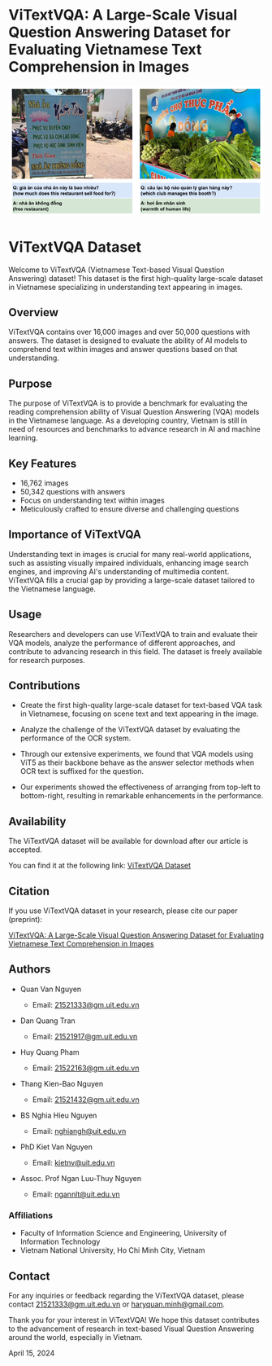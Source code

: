 ViTextVQA: A Large-Scale Visual Question Answering Dataset for Evaluating Vietnamese Text Comprehension in Images
=====

![examples](examples.PNG)

# ViTextVQA Dataset

Welcome to ViTextVQA (Vietnamese Text-based Visual Question Answering) dataset! This dataset is the first high-quality large-scale dataset in Vietnamese specializing in understanding text appearing in images.

## Overview

ViTextVQA contains over 16,000 images and over 50,000 questions with answers. The dataset is designed to evaluate the ability of AI models to comprehend text within images and answer questions based on that understanding.

## Purpose

The purpose of ViTextVQA is to provide a benchmark for evaluating the reading comprehension ability of Visual Question Answering (VQA) models in the Vietnamese language. As a developing country, Vietnam is still in need of resources and benchmarks to advance research in AI and machine learning.

## Key Features

- 16,762 images
- 50,342 questions with answers
- Focus on understanding text within images
- Meticulously crafted to ensure diverse and challenging questions

## Importance of ViTextVQA

Understanding text in images is crucial for many real-world applications, such as assisting visually impaired individuals, enhancing image search engines, and improving AI's understanding of multimedia content. ViTextVQA fills a crucial gap by providing a large-scale dataset tailored to the Vietnamese language.

## Usage

Researchers and developers can use ViTextVQA to train and evaluate their VQA models, analyze the performance of different approaches, and contribute to advancing research in this field. The dataset is freely available for research purposes.

## Contributions
- Create the first high-quality large-scale dataset for text-based VQA task in Vietnamese, focusing on scene text and text appearing in the image.

- Analyze the challenge of the ViTextVQA dataset by evaluating the performance of the OCR system.

- Through our extensive experiments, we found that VQA models using ViT5 as their backbone behave as the answer selector methods when OCR text is suffixed for the question.

- Our experiments showed the effectiveness of arranging from top-left to bottom-right, resulting in remarkable enhancements in the performance.

## Availability

The ViTextVQA dataset will be available for download after our article is accepted.

You can find it at the following link: [ViTextVQA Dataset](link)

## Citation

If you use ViTextVQA dataset in your research, please cite our paper (preprint):

[ViTextVQA: A Large-Scale Visual Question Answering Dataset for Evaluating Vietnamese Text Comprehension in Images](https://arxiv.org/abs/2404.10652?fbclid=IwZXh0bgNhZW0CMTAAAR3PpvukmV1HQiByBngZmjfx-vfhgt0OGzKhHbvBPS8LmBzy3G-Wav3xDjg_aem_AXMs29kzZ0aAbsCvMwGfFE9torfSkfdW1FwE0Rv5cXgf1nlC9w4Q5xkTw5n8suGdz0faCfh8nQnauNrrr3-X9X0m)

## Authors

- Quan Van Nguyen
  - Email: [21521333@gm.uit.edu.vn](mailto:21521333@gm.uit.edu.vn)

- Dan Quang Tran
  - Email: [21521917@gm.uit.edu.vn](mailto:21521917@gm.uit.edu.vn)

- Huy Quang Pham
  - Email: [21522163@gm.uit.edu.vn](mailto:21522163@gm.uit.edu.vn)

- Thang Kien-Bao Nguyen
  - Email: [21521432@gm.uit.edu.vn](mailto:21521432@gm.uit.edu.vn)

- BS Nghia Hieu Nguyen
  - Email: [nghiangh@uit.edu.vn](mailto:nghiangh@uit.edu.vn)

- PhD Kiet Van Nguyen
  - Email: [kietnv@uit.edu.vn](mailto:kietnv@uit.edu.vn)

- Assoc. Prof Ngan Luu-Thuy Nguyen
  - Email: [ngannlt@uit.edu.vn](mailto:ngannlt@uit.edu.vn)

### Affiliations

- Faculty of Information Science and Engineering, University of Information Technology
- Vietnam National University, Ho Chi Minh City, Vietnam

## Contact

For any inquiries or feedback regarding the ViTextVQA dataset, please contact  [21521333@gm.uit.edu.vn](mailto:21521333@gm.uit.edu.vn) or [haryquan.minh@gmail.com](mailto:haryquan.minh@gmail.com).

Thank you for your interest in ViTextVQA! We hope this dataset contributes to the advancement of research in text-based Visual Question Answering around the world, especially in Vietnam.

April 15, 2024